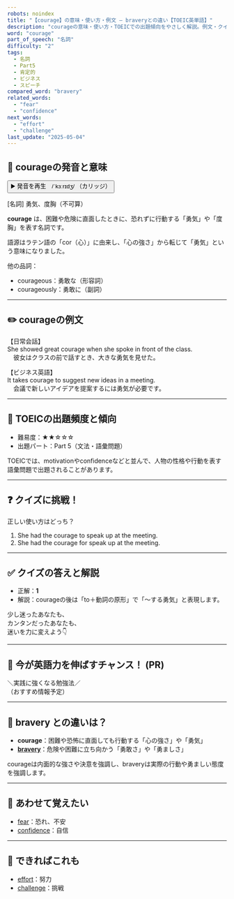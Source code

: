 ```yaml
---
robots: noindex
title: "【courage】の意味・使い方・例文 ― braveryとの違い【TOEIC英単語】"
description: "courageの意味・使い方・TOEICでの出題傾向をやさしく解説。例文・クイズ付きでbraveryとの違いもわかりやすく学べます。"
word: "courage"
part_of_speech: "名詞"
difficulty: "2"
tags:
  - 名詞
  - Part5
  - 肯定的
  - ビジネス
  - スピーチ
compared_word: "bravery"
related_words:
  - "fear"
  - "confidence"
next_words:
  - "effort"
  - "challenge"
last_update: "2025-05-04"
---
```


## 🔰 courageの発音と意味

<button class="play-audio" onclick="playTTS('courage')">
  <span class="play-audio-main">
    ▶️ 発音を再生　/ˈkɜːrɪdʒ/
  </span>
  <span class="play-audio-sub">
    （カリッジ）
  </span>
</button>

[名詞] 勇気、度胸（不可算）

**courage** は、困難や危険に直面したときに、恐れずに行動する「勇気」や「度胸」を表す名詞です。

語源はラテン語の「cor（心）」に由来し、「心の強さ」から転じて「勇気」という意味になりました。

他の品詞：  
- courageous：勇敢な（形容詞）
- courageously：勇敢に（副詞）

---

## ✏️ courageの例文

【日常会話】  
She showed great courage when she spoke in front of the class.  
　彼女はクラスの前で話すとき、大きな勇気を見せた。

【ビジネス英語】  
It takes courage to suggest new ideas in a meeting.  
　会議で新しいアイデアを提案するには勇気が必要です。

---

## 🎯 TOEICの出題頻度と傾向

- 難易度：★★☆☆☆
- 出題パート：Part 5（文法・語彙問題）

TOEICでは、motivationやconfidenceなどと並んで、人物の性格や行動を表す語彙問題で出題されることがあります。

---

## ❓ クイズに挑戦！

正しい使い方はどっち？

1. She had the courage to speak up at the meeting.  
2. She had the courage for speak up at the meeting.

---

## ✅ クイズの答えと解説

- 正解：**1**
- 解説：courageの後は「to＋動詞の原形」で「～する勇気」と表現します。

少し迷ったあなたも、  
カンタンだったあなたも、  
迷いを力に変えよう👇️

---

## 🚀 今が英語力を伸ばすチャンス！ (PR)

<div class="info-center">
＼実践に強くなる勉強法／<br>  
（おすすめ情報予定）
</div>

---

## 🤔  bravery との違いは？

- **courage**：困難や恐怖に直面しても行動する「心の強さ」や「勇気」
- **[bravery](/word/bravery)**：危険や困難に立ち向かう「勇敢さ」や「勇ましさ」

courageは内面的な強さや決意を強調し、braveryは実際の行動や勇ましい態度を強調します。

---

## 🧩 あわせて覚えたい

- [fear](/word/fear)：恐れ、不安
- [confidence](/word/confidence)：自信

---

## 📖 できればこれも

- [effort](/word/effort)：努力
- [challenge](/word/challenge)：挑戦

<!-- cvid: aid03_bid46 -->
